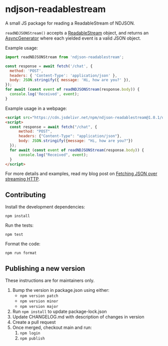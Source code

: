 # ndjson-readablestream

A small JS package for reading a ReadableStream of NDJSON.

`readNDJSONStream()` accepts a [ReadableStream](https://developer.mozilla.org/en-US/docs/Web/API/ReadableStream) object,
and returns an [AsyncGenerator](https://developer.mozilla.org/en-US/docs/Web/JavaScript/Reference/Global_Objects/AsyncGenerator) where each yielded event is a valid JSON object.

Example usage:

```javascript
import readNDJSONStream from 'ndjson-readablestream';

const response = await fetch('/chat', {
  method: 'POST',
  headers: { 'Content-Type': 'application/json' },
  body: JSON.stringify({ message: 'Hi, how are you?' }),
});
for await (const event of readNDJSONStream(response.body)) {
  console.log('Received', event);
}
```

Example usage in a webpage:

```html
<script src="https://cdn.jsdelivr.net/npm/ndjson-readablestream@1.0.1/dist/ndjson-readablestream.umd.js"></script>
<script>
  const response = await fetch("/chat", {
      method: "POST",
      headers: {"Content-Type": "application/json"},
      body: JSON.stringify({message: "Hi, how are you?"})
  });
  for await (const event of readNDJSONStream(response.body)) {
      console.log("Received", event);
  }
</script>
```

For more details and examples, read my blog post on [Fetching JSON over streaming HTTP](http://blog.pamelafox.org/2023/08/fetching-json-over-streaming-http.html).

## Contributing

Install the development dependencies:

```
npm install
```

Run the tests:

```
npm test
```

Format the code:

```
npm run format
```

## Publishing a new version

These instructions are for maintainers only.

1. Bump the version in package.json using either:
   - `npm version patch`
   - `npm version minor`
   - `npm version major`
2. Run `npm install` to update package-lock.json
3. Update CHANGELOG.md with description of changes in version
4. Create a pull request
5. Once merged, checkout main and run:
   1. `npm login`
   2. `npm publish`
